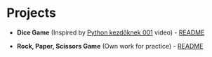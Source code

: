 # Projects

- **Dice Game** (Inspired by [Python kezdőknek 001](https://www.youtube.com/watch?v=4tFhVLQuHOM) video) - [README](../basic_projects/dice_game/DICE_GAME.md)

- **Rock, Paper, Scissors Game** (Own work for practice) - [README](../basic_projects/rock_paper_scissors_game/ROCK_PAPER_SCISSORS.md)